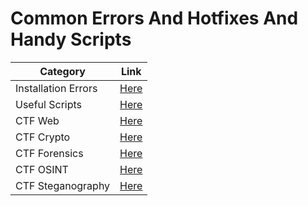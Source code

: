 # Common Errors And Hotfixes And Handy Scripts
|Category|Link|
| ------ |------|
| Installation Errors|[Here](https://github.com/echobash/commonErrorsTricksAndHotfixes/tree/master/InstallationErrors)|
|Useful Scripts|[Here](https://github.com/echobash/commonErrorsTricksAndHotfixes/tree/master/UsefulScripts)|
|CTF Web|[Here](https://github.com/echobash/commonErrorsTricksAndHotfixes/tree/master/CTF/web)|
|CTF Crypto|[Here](https://github.com/echobash/commonErrorsTricksAndHotfixes/tree/master/CTF/crypto)|
|CTF Forensics|[Here](https://github.com/echobash/commonErrorsTricksAndHotfixes/tree/master/UsefulScripts)|
|CTF OSINT|[Here](https://github.com/echobash/commonErrorsTricksAndHotfixes/tree/master/UsefulScripts)|
|CTF Steganography|[Here](https://github.com/echobash/commonErrorsTricksAndHotfixes/tree/master/UsefulScripts)|
